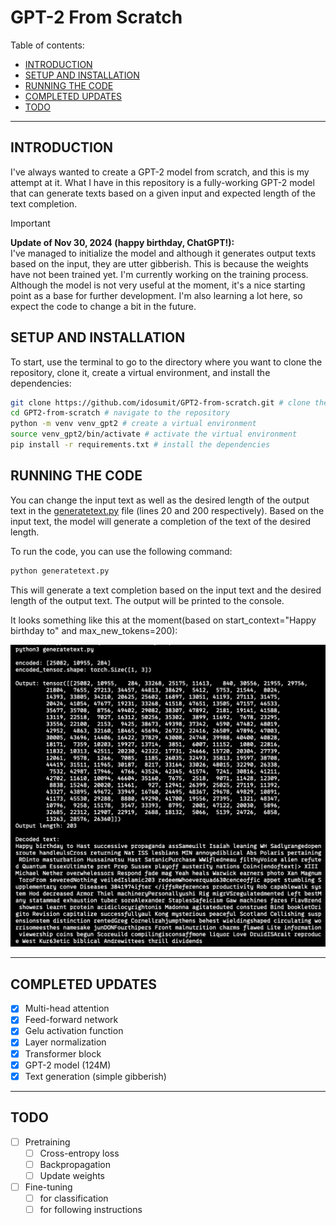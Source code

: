 # GPT-2 From Scratch

Table of contents:

- [INTRODUCTION](#introduction)
- [SETUP AND INSTALLATION](#setup-and-installation)
- [RUNNING THE CODE](#running-the-code)
- [COMPLETED UPDATES](#completed-updates)
- [TODO](#todo)

---

## INTRODUCTION

I've always wanted to create a GPT-2 model from scratch, and this is my attempt at it. What I have in this repository is a fully-working GPT-2 model that can generate texts based on a given input and expected length of the text completion.

> [!IMPORTANT]
> **Update of Nov 30, 2024 (happy birthday, ChatGPT!):**\
> I've managed to initialize the model and although it generates output texts based on the input, they are utter gibberish. This is because the weights have not been trained yet. I'm currently working on the training process. Although the model is not very useful at the moment, it's a nice starting point as a base for further development. I'm also learning a lot here, so expect the code to change a bit in the future.

## SETUP AND INSTALLATION

To start, use the terminal to go to the directory where you want to clone the repository, clone it, create a virtual environment, and install the dependencies:

```zsh
git clone https://github.com/idosumit/GPT2-from-scratch.git # clone the repository
cd GPT2-from-scratch # navigate to the repository
python -m venv venv_gpt2 # create a virtual environment
source venv_gpt2/bin/activate # activate the virtual environment
pip install -r requirements.txt # install the dependencies
```

## RUNNING THE CODE

You can change the input text as well as the desired length of the output text in the [generatetext.py](./generatetext.py) file (lines 20 and 200 respectively). Based on the input text, the model will generate a completion of the text of the desired length.

To run the code, you can use the following command:

```python
python generatetext.py
```

This will generate a text completion based on the input text and the desired length of the output text. The output will be printed to the console.

It looks something like this at the moment(based on start_context="Happy birthday to" and max_new_tokens=200):

![generatedtext](./assets/gibberish.png)

---

## COMPLETED UPDATES

- [x] Multi-head attention
- [x] Feed-forward network
- [x] Gelu activation function
- [x] Layer normalization
- [x] Transformer block
- [x] GPT-2 model (124M)
- [x] Text generation (simple gibberish)

---

## TODO

- [ ] Pretraining
  - [ ] Cross-entropy loss
  - [ ] Backpropagation
  - [ ] Update weights
- [ ] Fine-tuning
  - [ ] for classification
  - [ ] for following instructions
